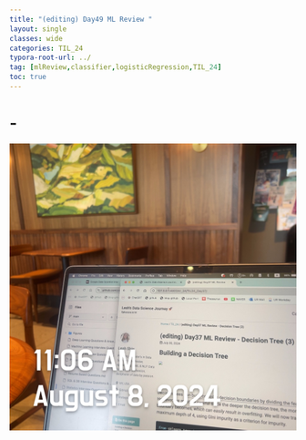 ```yaml
---
title: "(editing) Day49 ML Review "
layout: single
classes: wide
categories: TIL_24
typora-root-url: ../
tag: [mlReview,classifier,logisticRegression,TIL_24]
toc: true 
---
```


# -

![A65867D9-34DE-4631-8310-3385D650DA00](/images/2024-08-08-TIL24_Day49/A65867D9-34DE-4631-8310-3385D650DA00.jpeg)

<br><br>

